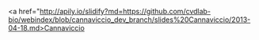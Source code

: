 <a href="http://apily.io/slidify?md=https://github.com/cvdlab-bio/webindex/blob/cannaviccio_dev_branch/slides%20Cannaviccio/2013-04-18.md>Cannaviccio</a>